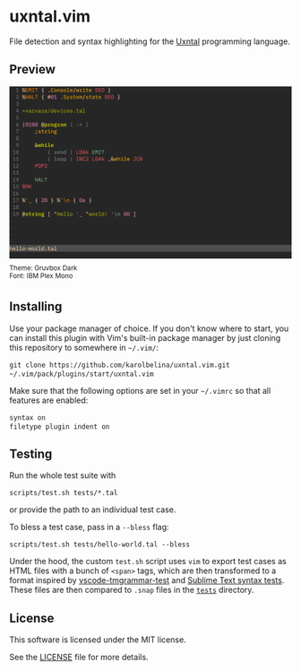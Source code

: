 # uxntal.vim

File detection and syntax highlighting for the [Uxntal](https://wiki.xxiivv.com/site/uxntal.html) programming language.

## Preview

![Preview](images/preview.png)<br>
<sub>Theme: Gruvbox Dark</sub><br>
<sup>Font: IBM Plex Mono</sup>

## Installing

Use your package manager of choice. If you don't know where to start, you can install this plugin with Vim's built-in package manager by just cloning this repository to somewhere in `~/.vim/`:

```console
git clone https://github.com/karolbelina/uxntal.vim.git ~/.vim/pack/plugins/start/uxntal.vim
```

Make sure that the following options are set in your `~/.vimrc` so that all features are enabled:

```vim
syntax on
filetype plugin indent on
```

## Testing

Run the whole test suite with

```console
scripts/test.sh tests/*.tal
```

or provide the path to an individual test case.

To bless a test case, pass in a `--bless` flag:

```console
scripts/test.sh tests/hello-world.tal --bless
```

Under the hood, the custom `test.sh` script uses `vim` to export test cases as HTML files with a bunch of `<span>` tags, which are then transformed to a format inspired by [vscode-tmgrammar-test](https://github.com/PanAeon/vscode-tmgrammar-test) and [Sublime Text syntax tests](https://www.sublimetext.com/docs/3/syntax.html#testing). These files are then compared to `.snap` files in the [`tests`](tests) directory.

## License

This software is licensed under the MIT license.

See the [LICENSE](LICENSE) file for more details.
